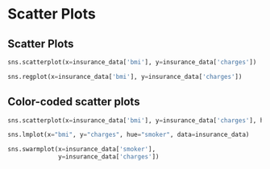 # Scatter Plots

## Scatter Plots
```python
sns.scatterplot(x=insurance_data['bmi'], y=insurance_data['charges'])

sns.regplot(x=insurance_data['bmi'], y=insurance_data['charges'])
```

## Color-coded scatter plots
```python
sns.scatterplot(x=insurance_data['bmi'], y=insurance_data['charges'], hue=insurance_data['smoker'])

sns.lmplot(x="bmi", y="charges", hue="smoker", data=insurance_data)

sns.swarmplot(x=insurance_data['smoker'],
              y=insurance_data['charges'])
```

